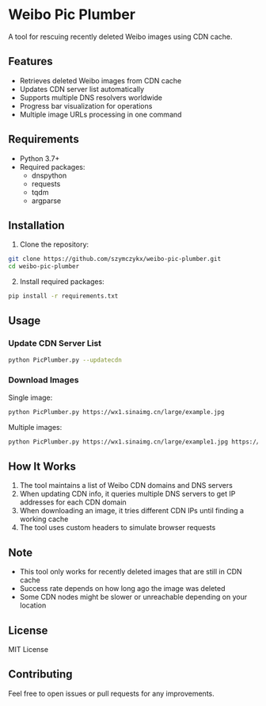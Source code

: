 # Weibo Pic Plumber

A tool for rescuing recently deleted Weibo images using CDN cache.

## Features

- Retrieves deleted Weibo images from CDN cache
- Updates CDN server list automatically
- Supports multiple DNS resolvers worldwide
- Progress bar visualization for operations
- Multiple image URLs processing in one command

## Requirements

- Python 3.7+
- Required packages:
  - dnspython
  - requests
  - tqdm
  - argparse

## Installation

1. Clone the repository:
```bash
git clone https://github.com/szymczykx/weibo-pic-plumber.git
cd weibo-pic-plumber
```

2. Install required packages:
```bash
pip install -r requirements.txt
```

## Usage

### Update CDN Server List

```bash
python PicPlumber.py --updatecdn
```

### Download Images

Single image:
```bash
python PicPlumber.py https://wx1.sinaimg.cn/large/example.jpg
```

Multiple images:
```bash
python PicPlumber.py https://wx1.sinaimg.cn/large/example1.jpg https://wx2.sinaimg.cn/large/example2.jpg
```

## How It Works

1. The tool maintains a list of Weibo CDN domains and DNS servers
2. When updating CDN info, it queries multiple DNS servers to get IP addresses for each CDN domain
3. When downloading an image, it tries different CDN IPs until finding a working cache
4. The tool uses custom headers to simulate browser requests

## Note

- This tool only works for recently deleted images that are still in CDN cache
- Success rate depends on how long ago the image was deleted
- Some CDN nodes might be slower or unreachable depending on your location

## License

MIT License

## Contributing

Feel free to open issues or pull requests for any improvements.
